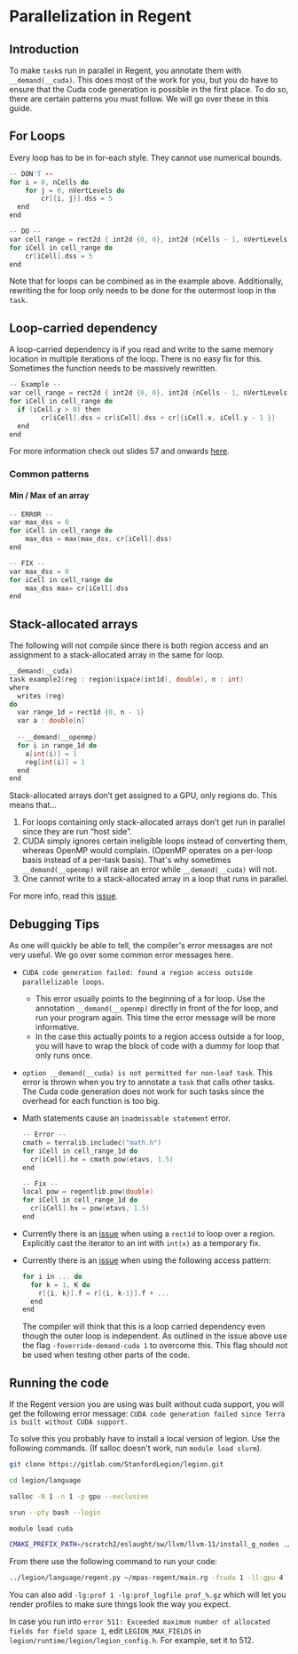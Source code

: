 # Parallelization in Regent



## Introduction

To make `task`s run in parallel in Regent, you annotate them with `__demand(__cuda)`. This does most of the work for you, but you do have to ensure that the Cuda code generation is possible in the first place. To do so, there are certain patterns you must follow. We will go over these in this guide.



## For Loops

Every loop has to be in for-each style. They cannot use numerical bounds.

```c++
-- DON'T --
for i = 0, nCells do
	for j = 0, nVertLevels do
		cr[{i, j}].dss = 5
  end
end
```

```c++
-- DO --
var cell_range = rect2d { int2d {0, 0}, int2d {nCells - 1, nVertLevels - 1} }
for iCell in cell_range do
	cr[iCell].dss = 5
end
```

Note that for loops can be combined as in the example above. Additionally, rewriting the for loop only needs to be done for the outermost loop in the `task`.



## Loop-carried dependency

A loop-carried dependency is if you read and write to the same memory location in multiple iterations of the loop. There is no easy fix for this. Sometimes the function needs to be massively rewritten.

```c++
-- Example --
var cell_range = rect2d { int2d {0, 0}, int2d {nCells - 1, nVertLevels - 1} }
for iCell in cell_range do
  if (iCell.y > 0) then
		cr[iCell].dss = cr[iCell].dss + cr[{iCell.x, iCell.y - 1 }]
  end
end
```

For more information check out slides 57 and onwards [here](https://www3.nd.edu/~zxu2/acms60212-40212/Lec-12-OpenMP.pdf).

### Common patterns

#### Min / Max of an array

```c++
-- ERROR --
var max_dss = 0
for iCell in cell_range do
	max_dss = max(max_dss, cr[iCell].dss)
end
```

```c++
-- FIX --
var max_dss = 0
for iCell in cell_range do
	max_dss max= cr[iCell].dss
end
```



## Stack-allocated arrays

The following will not compile since there is both region access and an assignment to a stack-allocated array in the same for loop.

```c++
__demand(__cuda)
task example2(reg : region(ispace(int1d), double), n : int)
where
  writes (reg)
do
  var range_1d = rect1d {0, n - 1}
  var a : double[n]
 
  --__demand(__openmp)
  for i in range_1d do
    a[int(i)] = 1
    reg[int(i)] = 1
  end
end
```

Stack-allocated arrays don’t get assigned to a GPU, only regions do. This means that…

1. For loops containing only stack-allocated arrays don’t get run in parallel since they are run “host side”.
2. CUDA simply ignores certain ineligible loops instead of converting them, whereas OpenMP would complain. (OpenMP operates on a per-loop basis instead of a per-task basis). That's why sometimes `__demand(__openmp)` will raise an error while `__demand(__cuda)` will not.
3. One cannot write to a stack-allocated array in a loop that runs in parallel.

For more info, read this [issue](https://github.com/StanfordLegion/legion/issues/1124).



## Debugging Tips

As one will quickly be able to tell, the compiler's error messages are not very useful. We go over some common error messages here.  

- `CUDA code generation failed: found a region access outside parallelizable loops`. 

  - This error usually points to the beginning of a for loop. Use the annotation `__demand(__openmp)` directly in front of the for loop, and run your program again. This time the error message will be more informative. 
  - In the case this actually points to a region access outside a for loop, you will have to wrap the block of code with a dummy for loop that only runs once.

- `option __demand(__cuda) is not permitted for non-leaf task`. This error is thrown when you try to annotate a `task` that calls other tasks. The Cuda code generation does not work for such tasks since the overhead for each function is too big. 

- Math statements cause an `inadmissable statement` error. 

  ```c++
  -- Error --
  cmath = terralib.includec("math.h")
  for iCell in cell_range_1d do
    cr[iCell].hx = cmath.pow(etavs, 1.5)
  end
  ```

  ```c++
  -- Fix --
  local pow = regentlib.pow(double)
  for iCell in cell_range_1d do
    cr[iCell].hx = pow(etavs, 1.5)
  end
  ```

- Currently there is an [issue](https://github.com/StanfordLegion/legion/issues/1121) when using a `rect1d` to loop over a region. Explicitly cast the iterator to an int with `int(x)` as a temporary fix.  

- Currently there is an [issue](https://github.com/StanfordLegion/legion/issues/1126) when using the following access pattern:

  ```c++
  for i in ... do
    for k = 1, K do
      r[{i, k}].f = r[{i, k-1}].f + ...
    end
  end
  ```

  The compiler will think that this is a loop carried dependency even though the outer loop is independent. As outlined in the issue above use the flag `-foverride-demand-cuda 1` to overcome this. This flag should not be used when testing other parts of the code.

  

## Running the code

If the Regent version you are using was built without cuda support, you will get the following error message: `CUDA code generation failed since Terra is built without CUDA support.`

To solve this you probably have to install a local version of legion. Use the following commands. (If salloc doesn't work, run `module load slurm`).

```bash
git clone https://gitlab.com/StanfordLegion/legion.git

cd legion/language

salloc -N 1 -n 1 -p gpu --exclusive

srun --pty bash --login

module load cuda

CMAKE_PREFIX_PATH=/scratch2/eslaught/sw/llvm/llvm-11/install_g_nodes ./install.py --cuda
```

From there use the following command to run your code:

```bash
../legion/language/regent.py ~/mpas-regent/main.rg -fcuda 1 -ll:gpu 4
```

You can also add `-lg:prof 1 -lg:prof_logfile prof_%.gz` which will let you render profiles to make sure things look the way you expect.

In case you run into `error 511: Exceeded maximum number of allocated fields for field space 1`, edit `LEGION_MAX_FIELDS` in `legion/runtime/legion/legion_config.h`. For example, set it to 512.
